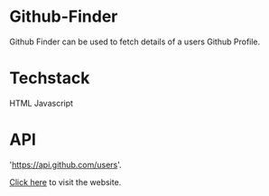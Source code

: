 # Github-Finder
Github Finder can be used to fetch details of a users Github Profile.

# Techstack
HTML
Javascript

# API
'https://api.github.com/users'.

[Click here](https://harshten.github.io/Github-Finder) to visit the website.




